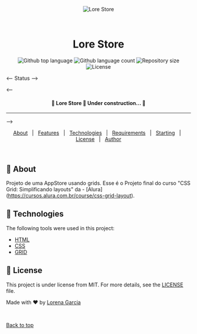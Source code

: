<div align="center" id="top"> 
  <img src="./.github/app.gif" alt="Lore Store" />

  &#xa0;

  <!-- <a href="https://lorestore.netlify.app">Demo</a> -->
</div>

<h1 align="center">Lore Store</h1>

<p align="center">
  <img alt="Github top language" src="https://img.shields.io/github/languages/top/{{YOUR_GITHUB_USERNAME}}/lore-store?color=56BEB8">

  <img alt="Github language count" src="https://img.shields.io/github/languages/count/{{YOUR_GITHUB_USERNAME}}/lore-store?color=56BEB8">

  <img alt="Repository size" src="https://img.shields.io/github/repo-size/{{YOUR_GITHUB_USERNAME}}/lore-store?color=56BEB8">

  <img alt="License" src="https://img.shields.io/github/license/{{YOUR_GITHUB_USERNAME}}/lore-store?color=56BEB8">

  <!-- <img alt="Github issues" src="https://img.shields.io/github/issues/{{YOUR_GITHUB_USERNAME}}/lore-store?color=56BEB8" /> -->

  <!-- <img alt="Github forks" src="https://img.shields.io/github/forks/{{YOUR_GITHUB_USERNAME}}/lore-store?color=56BEB8" /> -->

  <!-- <img alt="Github stars" src="https://img.shields.io/github/stars/{{YOUR_GITHUB_USERNAME}}/lore-store?color=56BEB8" /> -->
</p>

<-- Status -->

<-- <h4 align="center"> 
	🚧  Lore Store 🚀 Under construction...  🚧
</h4> 

<hr> -->

<p align="center">
  <a href="#dart-about">About</a> &#xa0; | &#xa0; 
  <a href="#sparkles-features">Features</a> &#xa0; | &#xa0;
  <a href="#rocket-technologies">Technologies</a> &#xa0; | &#xa0;
  <a href="#white_check_mark-requirements">Requirements</a> &#xa0; | &#xa0;
  <a href="#checkered_flag-starting">Starting</a> &#xa0; | &#xa0;
  <a href="#memo-license">License</a> &#xa0; | &#xa0;
  <a href="https://github.com/{{YOUR_GITHUB_USERNAME}}" target="_blank">Author</a>
</p>

<br>

## :dart: About ##

Projeto de uma AppStore usando grids.
Esse é o Projeto final do curso "CSS Grid: Simplificando layouts" da - [Alura] (https://cursos.alura.com.br/course/css-grid-layout).


## :rocket: Technologies ##

The following tools were used in this project:

- [HTML](https://developer.mozilla.org/pt-BR/docs/Web/HTML)
- [CSS](https://developer.mozilla.org/pt-BR/docs/Web/CSS)
- [GRID](https://developer.mozilla.org/pt-BR/docs/Web/CSS/CSS_Grid_Layout/Basic_Concepts_of_Grid_Layout)



## :memo: License ##

This project is under license from MIT. For more details, see the [LICENSE](LICENSE.md) file.


Made with :heart: by <a href="https://github.com/loresgarcia" target="_blank">Lorena Garcia</a>

&#xa0;

<a href="#top">Back to top</a>
